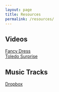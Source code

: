 ```yaml
---
layout: page
title: Resources
permalink: /resources/
---
```


<h2>Videos</h2>

[Fancy Dress](https://drive.google.com/drive/folders/19mBSS5xT6ayaqaiVR5aI6qkFCaqa6-DI)
<br>
[Toledo Surprise](https://drive.google.com/drive/folders/1ie0JgmZkMlG2qFsuTdqIyZmD9q8fjMKN)


<h2>Music Tracks</h2>

[Dropbox](https://www.dropbox.com/scl/fo/cxuc2wkl7tpjjb118x8bh/h/Music%20Tracks?dl=0&subfolder_nav_tracking=1)